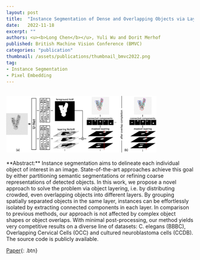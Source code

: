 ```yaml
---
layout: post
title:  "Instance Segmentation of Dense and Overlapping Objects via Layering"
date:   2022-11-18
excerpt: ""
authors: <u><b>Long Chen</b></u>, Yuli Wu and Dorit Merhof
published: British Machine Vision Conference (BMVC)
categories: "publication"
thumbnail: /assets/publications/thumbnail_bmvc2022.png
tag:
- Instance Segmentation
- Pixel Embedding
---
```

<br>
<img src="/assets/publications/overview_bmvc2022.png" style="width:80%">
<br><br>
**Abstract:** Instance segmentation aims to delineate each individual object of interest in an image. State-of-the-art approaches achieve this goal by either partitioning semantic segmentations or refining coarse representations of detected objects. In this work, we propose a novel approach to solve the problem via object layering, i.e. by distributing crowded, even overlapping objects into different layers. By grouping spatially separated objects in the same layer, instances can be effortlessly isolated by extracting connected components in each layer. In comparison to previous methods, our approach is not affected by complex object shapes or object overlaps. With minimal post-processing, our method yields very competitive results on a diverse line of datasets: C. elegans (BBBC), Overlapping Cervical Cells (OCC) and cultured neuroblastoma cells (CCDB). The source code is publicly available.

[Paper](https://www.lfb.rwth-aachen.de/wp-content/plugins/bibtex/show_pdf.php?file=CHE22b.pdf){: .btn}



